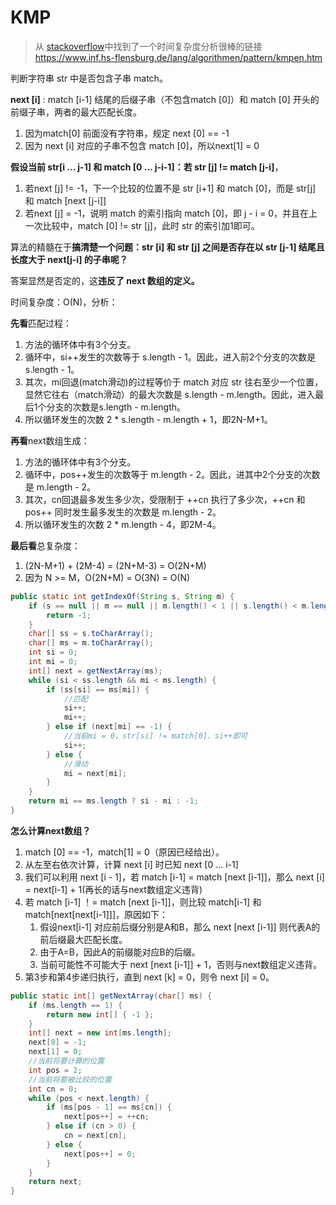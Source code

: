 # KMP

> 从 [stackoverflow](https://stackoverflow.com/questions/9182651/whats-the-worst-case-complexity-for-kmp-when-the-goal-is-to-find-all-occurrence?r=SearchResults)中找到了一个时间复杂度分析很棒的链接 https://www.inf.hs-flensburg.de/lang/algorithmen/pattern/kmpen.htm 

判断字符串 str 中是否包含子串 match。 

**next [i]** : match [i-1] 结尾的后缀子串（不包含match [0]）和 match [0] 开头的前缀子串，两者的最大匹配长度。

1. 因为match[0] 前面没有字符串，规定 next [0] == -1
2. 因为 next [i] 对应的子串不包含 match [0]，所以next[1] = 0

**假设当前 str[i ... j-1] 和 match [0 ... j-i-1]：若 str [j] != match [j-i]**，

1. 若next [j] != -1，下一个比较的位置不是 str [i+1] 和 match [0]，而是 str[j] 和 match [next [j-i]]
2. 若next [j] = -1，说明 match 的索引指向 match [0]，即 j - i = 0，并且在上一次比较中，match [0] != str [j]，此时 str 的索引加1即可。

算法的精髓在于**搞清楚一个问题：str [i] 和 str [j] 之间是否存在以 str [j-1] 结尾且长度大于 next[j-i] 的子串呢？**

答案显然是否定的，这**违反了 next 数组的定义。**

时间复杂度：O(N)，分析：

**先看**匹配过程：

1. 方法的循环体中有3个分支。
2. 循环中，si++发生的次数等于 s.length - 1。因此，进入前2个分支的次数是 s.length - 1。
3. 其次，mi回退(match滑动)的过程等价于 match 对应 str 往右至少一个位置，显然它往右（match滑动）的最大次数是 s.length - m.length。因此，进入最后1个分支的次数是s.length - m.length。
4. 所以循环发生的次数 2 * s.length - m.length + 1，即2N-M+1。

**再看**next数组生成：

1. 方法的循环体中有3个分支。
2. 循环中，pos++发生的次数等于 m.length - 2。因此，进其中2个分支的次数是 m.length - 2。
3. 其次，cn回退最多发生多少次，受限制于 ++cn 执行了多少次，++cn 和 pos++ 同时发生最多发生的次数是 m.length - 2。
4. 所以循环发生的次数 2 * m.length - 4，即2M-4。

**最后看**总复杂度：

1. (2N-M+1) + (2M-4) = (2N+M-3) = O(2N+M)
2. 因为 N >= M，O(2N+M) = O(3N) = O(N)

```java
public static int getIndexOf(String s, String m) {
    if (s == null || m == null || m.length() < 1 || s.length() < m.length()) {
        return -1;
    }
    char[] ss = s.toCharArray();
    char[] ms = m.toCharArray();
    int si = 0;
    int mi = 0;
    int[] next = getNextArray(ms);
    while (si < ss.length && mi < ms.length) {
        if (ss[si] == ms[mi]) {
            //匹配
            si++;
            mi++; 
        } else if (next[mi] == -1) {
            //当前mi = 0，str[si] != match[0]，si++即可
            si++;
        } else {
            //滑动
            mi = next[mi];
        }
    }
    return mi == ms.length ? si - mi : -1;
}
```

**怎么计算next数组？**

1. match [0] == -1，match[1] = 0（原因已经给出）。
2. 从左至右依次计算，计算 next [i] 时已知 next [0 ... i-1]
3. 我们可以利用 next [i - 1]，若 match [i-1] = match [next [i-1]]，那么 next [i] = next[i-1] + 1(再长的话与next数组定义违背)
4. 若 match [i-1] ！= match [next [i-1]]，则比较 match[i-1] 和 match[next[next[i-1]]]，原因如下：
   1. 假设next[i-1] 对应前后缀分别是A和B，那么 next [next [i-1]] 则代表A的前后缀最大匹配长度。
   2. 由于A=B，因此A的前缀能对应B的后缀。
   3. 当前可能性不可能大于 next [next [i-1]] + 1，否则与next数组定义违背。
5. 第3步和第4步递归执行，直到 next [k] = 0，则令 next [i] = 0。

```java
public static int[] getNextArray(char[] ms) {
    if (ms.length == 1) {
        return new int[] { -1 };
    }
    int[] next = new int[ms.length];
    next[0] = -1;
    next[1] = 0;
    //当前将要计算的位置
    int pos = 2;
    //当前将要被比较的位置
    int cn = 0;
    while (pos < next.length) { 
        if (ms[pos - 1] == ms[cn]) {
            next[pos++] = ++cn;
        } else if (cn > 0) { 
            cn = next[cn];
        } else {
            next[pos++] = 0;
        }
    }
    return next;
}
```

